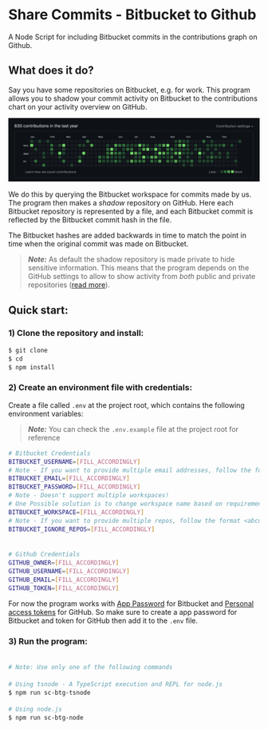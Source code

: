 # Share Commits - Bitbucket to Github

A Node Script for including Bitbucket commits in the contributions graph on Github.

## What does it do?

Say you have some repositories on Bitbucket, e.g. for work. This program allows you to shadow your commit activity on Bitbucket to the contributions chart on your activity overview on GitHub.

![Contribution graph on GitHub](https://raw.githubusercontent.com/nmudd037/sharecommits-bitbuckettogithub/master/examples/GithubContributionGraph.png)

We do this by querying the Bitbucket workspace for commits made by us. The program then makes a _shadow_ repository on GitHub. Here each Bitbucket repository is represented by a file, and each Bitbucket commit is reflected by the Bitbucket commit hash in the file.

The Bitbucket hashes are added backwards in time to match the point in time when the original commit was made on Bitbucket.

> **_Note:_** As default the shadow repository is made private to hide sensitive information. This means that the program depends on the GitHub settings to allow to show activity from _both_ public and private repositories ([read more](https://docs.github.com/en/github/setting-up-and-managing-your-github-profile/publicizing-or-hiding-your-private-contributions-on-your-profile)).

## Quick start:

### 1) Clone the repository and install:

```bash
$ git clone
$ cd
$ npm install
```

### 2) Create an environment file with credentials:

Create a file called `.env` at the project root, which contains the following environment variables:

> **_Note:_** You can check the `.env.example` file at the project root for reference

```bash
# Bitbucket Credentials
BITBUCKET_USERNAME=[FILL_ACCORDINGLY]
# Note - If you want to provide multiple email addresses, follow the format <abc@de.com qwe@rt.com> with space in between emails
BITBUCKET_EMAIL=[FILL_ACCORDINGLY]
BITBUCKET_PASSWORD=[FILL_ACCORDINGLY]
# Note - Doesn't support multiple workspaces!
# One Possible solution is to change workspace name based on requirements
BITBUCKET_WORKSPACE=[FILL_ACCORDINGLY]
# Note - If you want to provide multiple repos, follow the format <abcd efgh> with space in between repos
BITBUCKET_IGNORE_REPOS=[FILL_ACCORDINGLY]


# Github Credentials
GITHUB_OWNER=[FILL_ACCORDINGLY]
GITHUB_USERNAME=[FILL_ACCORDINGLY]
GITHUB_EMAIL=[FILL_ACCORDINGLY]
GITHUB_TOKEN=[FILL_ACCORDINGLY]
```

For now the program works with [App Password](https://developer.atlassian.com/cloud/bitbucket/rest/intro/#app-passwords) for Bitbucket and [Personal access tokens](https://docs.github.com/en/github/authenticating-to-github/creating-a-personal-access-token) for GitHub. So make sure to create a app password for Bitbucket and token for GitHub then add it to the `.env` file.

### 3) Run the program:

```bash

# Note: Use only one of the following commands

# Using tsnode - A TypeScript execution and REPL for node.js
$ npm run sc-btg-tsnode

# Using node.js
$ npm run sc-btg-node
```
